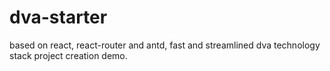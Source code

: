 # dva-starter
based on react, react-router and antd, fast and streamlined dva technology stack project creation demo.

